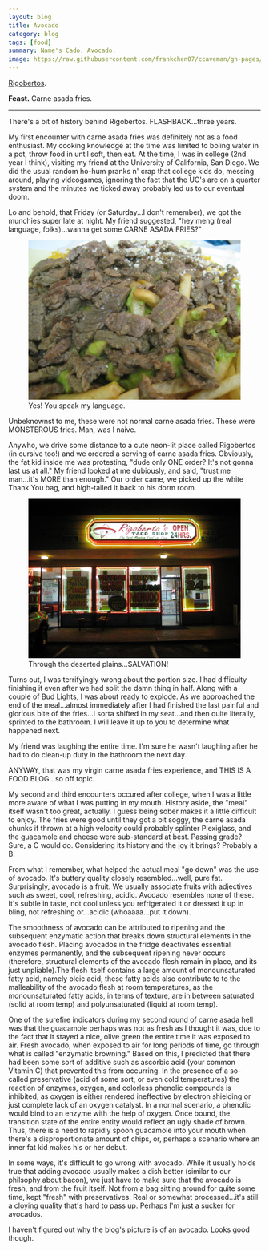 ```yaml
---
layout: blog
title: Avocado
category: blog
tags: [food]  
summary: Name's Cado. Avocado. 
image: https://raw.githubusercontent.com/frankchen07/ccaveman/gh-pages/images/blog/081712_rigobertos_2_courtesy_fc.jpg
---
```


[Rigobertos](http://www.yelp.com/biz/rigobertos-taco-shop-san-diego-2).

**Feast.** Carne asada fries.

---

There's a bit of history behind Rigobertos. FLASHBACK...three years.

My first encounter with carne asada fries was definitely not as a food enthusiast. My cooking knowledge at the time was limited to boling water in a pot, throw food in until soft, then eat. At the time, I was in college (2nd year I think), visiting my friend at the University of California, San Diego. We did the usual random ho-hum pranks n' crap that college kids do, messing around, playing videogames, ignoring the fact that the UC's are on a quarter system and the minutes we ticked away probably led us to our eventual doom.

Lo and behold, that Friday (or Saturday...I don't remember), we got the munchies super late at night. My friend suggested, "hey meng (real language, folks)...wanna get some CARNE ASADA FRIES?"

<figure>
    <img src="https://raw.githubusercontent.com/frankchen07/ccaveman/gh-pages/images/blog/081712_rigobertos_1_courtesy_fc.jpg"></img>
    <figcaption>Yes! You speak my language.</figcaption>
</figure>

Unbeknownst to me, these were not normal carne asada fries. These were MONSTEROUS fries. Man, was I naive.

Anywho, we drive some distance to a cute neon-lit place called Rigobertos (in cursive too!) and we ordered a serving of carne asada fries. Obviously, the fat kid inside me was protesting, "dude only ONE order? It's not gonna last us at all." My friend looked at me dubiously, and said, "trust me man...it's MORE than enough." Our order came, we picked up the white Thank You bag, and high-tailed it back to his dorm room.

<figure>
    <img src="https://raw.githubusercontent.com/frankchen07/ccaveman/gh-pages/images/blog/081712_rigobertos_2_courtesy_fc.jpg"></img>
    <figcaption>Through the deserted plains...SALVATION!</figcaption>
</figure>

Turns out, I was terrifyingly wrong about the portion size. I had difficulty finishing it even after we had split the damn thing in half. Along with a couple of Bud Lights, I was about ready to explode. As we approached the end of the meal...almost immediately after I had finished the last painful and glorious bite of the fries...I sorta shifted in my seat...and then quite literally, sprinted to the bathroom. I will leave it up to you to determine what happened next.

My friend was laughing the entire time. I'm sure he wasn't laughing after he had to do clean-up duty in the bathroom the next day.

ANYWAY, that was my virgin carne asada fries experience, and THIS IS A FOOD BLOG...so off topic.

My second and third encounters occured after college, when I was a little more aware of what I was putting in my mouth. History aside, the "meal" itself wasn't too great, actually. I guess being sober makes it a little difficult to enjoy. The fries were good until they got a bit soggy, the carne asada chunks if thrown at a high velocity could probably splinter Plexiglass, and the guacamole and cheese were sub-standard at best. Passing grade? Sure, a C would do. Considering its history and the joy it brings? Probably a B.

From what I remember, what helped the actual meal "go down" was the use of avocado. It's buttery quality closely resembled...well, pure fat. Surprisingly, avocado is a fruit. We usually associate fruits with adjectives such as sweet, cool, refreshing, acidic. Avocado resembles none of these. It's subtle in taste, not cool unless you refrigerated it or dressed it up in bling, not refreshing or...acidic (whoaaaa...put it down).

The smoothness of avocado can be attributed to ripening and the subsequent enzymatic action that breaks down structural elements in the avocado flesh. Placing avocados in the fridge deactivates essential enzymes permanently, and the subsequent ripening never occurs (therefore, structural elements of the avocado flesh remain in place, and its just unpliable).The flesh itself contains a large amount of monounsaturated fatty acid, namely oleic acid; these fatty acids also contribute to to the malleability of the avocado flesh at room temperatures, as the monounsaturated fatty acids, in terms of texture, are in between saturated (solid at room temp) and polyunsaturated (liquid at room temp).

One of the surefire indicators during my second round of carne asada hell was that the guacamole perhaps was not as fresh as I thought it was, due to the fact that it stayed a nice, olive green the entire time it was exposed to air. Fresh avocado, when exposed to air for long periods of time, go through what is called "enzymatic browning." Based on this, I predicted that there had been some sort of additive such as ascorbic acid (your common Vitamin C) that prevented this from occurring. In the presence of a so-called preservative (acid of some sort, or even cold temperatures) the reaction of enzymes, oxygen, and colorless phenolic compounds is inhibited, as oxygen is either rendered ineffective by electron shielding or just complete lack of an oxygen catalyst. In a normal scenario, a phenolic would bind to an enzyme with the help of oxygen. Once bound, the transition state of the entire entity would reflect an ugly shade of brown. Thus, there is a need to rapidly spoon guacamole into your mouth when there's a disproportionate amount of chips, or, perhaps a scenario where an inner fat kid makes his or her debut.

In some ways, it's difficult to go wrong with avocado. While it usually holds true that adding avocado usually makes a dish better (similar to our philsophy about bacon), we just have to make sure that the avocado is fresh, and from the fruit itself. Not from a bag sitting around for quite some time, kept "fresh" with preservatives. Real or somewhat processed...it's still a cloying quality that's hard to pass up. Perhaps I'm just a sucker for avocados.

I haven't figured out why the blog's picture is of an avocado. Looks good though.

